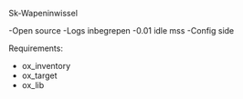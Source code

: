 Sk-Wapeninwissel

-Open source
-Logs inbegrepen
-0.01 idle mss
-Config side

Requirements:
- ox_inventory
- ox_target
- ox_lib

